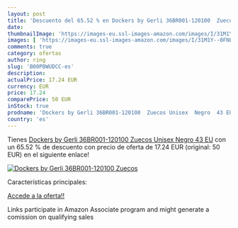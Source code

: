 ```yaml
---
layout: post
title: 'Descuento del 65.52 % en Dockers by Gerli 36BR001-120100  Zuecos '
date: 
thumbnailImage: 'https://images-eu.ssl-images-amazon.com/images/I/31M1Y--0FNL._SL200_.jpg'
images: [ 'https://images-eu.ssl-images-amazon.com/images/I/31M1Y--0FNL._SL200_.jpg' ]
comments: true
category: ofertas
author: ring
slug: 'B00PBWUDCC-es'
description:
actualPrice: 17.24 EUR
currency: EUR
price: 17.24
comparePrice: 50 EUR
inStock: true
prodname: 'Dockers by Gerli 36BR001-120100  Zuecos Unisex  Negro  43 EU'
country: 'es'
---
```


Tienes [Dockers by Gerli 36BR001-120100  Zuecos Unisex  Negro  43 EU](https://www.amazon.es/dp/B00PBWUDCC/?tag=tolees-21) con un 65.52 % de descuento con precio de oferta de 17.24 EUR (original: 50 EUR) en el siguiente enlace!

[![Dockers by Gerli 36BR001-120100  Zuecos ](https://images-eu.ssl-images-amazon.com/images/I/31M1Y--0FNL._SL200_.jpg)](https://www.amazon.es/dp/B00PBWUDCC/?tag=tolees-21)

Características principales:


[Accede a la oferta!!](https://www.amazon.es/dp/B00PBWUDCC/?tag=tolees-21)

Links participate in Amazon Associate program and might generate a comission on qualifying sales


